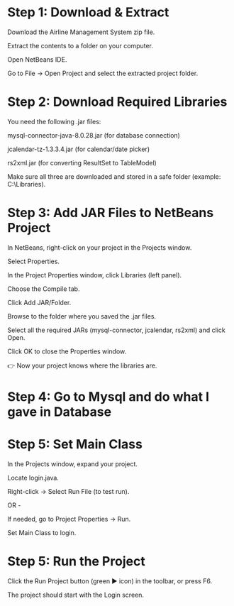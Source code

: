 # Step 1: Download & Extract

Download the Airline Management System zip file.

Extract the contents to a folder on your computer.

Open NetBeans IDE.

Go to File → Open Project and select the extracted project folder.

# Step 2: Download Required Libraries

You need the following .jar files:

mysql-connector-java-8.0.28.jar (for database connection)

jcalendar-tz-1.3.3.4.jar (for calendar/date picker)

rs2xml.jar (for converting ResultSet to TableModel)

Make sure all three are downloaded and stored in a safe folder (example: C:\Libraries).

# Step 3: Add JAR Files to NetBeans Project

In NetBeans, right-click on your project in the Projects window.

Select Properties.

In the Project Properties window, click Libraries (left panel).

Choose the Compile tab.

Click Add JAR/Folder.

Browse to the folder where you saved the .jar files.

Select all the required JARs (mysql-connector, jcalendar, rs2xml) and click Open.

Click OK to close the Properties window.

👉 Now your project knows where the libraries are.


# Step 4: Go to Mysql and do what I gave in Database

# Step 5: Set Main Class

In the Projects window, expand your project.

Locate login.java.

Right-click → Select Run File (to test run).

OR -

If needed, go to Project Properties → Run.

Set Main Class to login.

# Step 5: Run the Project

Click the Run Project button (green ▶ icon) in the toolbar, or press F6.

The project should start with the Login screen.
